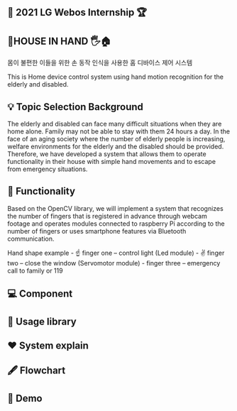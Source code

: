 ## :checkered_flag: 2021 LG Webos Internship :trophy:

## 🏡HOUSE IN HAND 🖐️🏠 ##  
  몸이 불편한 이들을 위한 손 동작 인식을 사용한 홈 디바이스 제어 시스템
  
  
  This is Home device control system using hand motion recognition for the elderly and disabled.

## 💡 Topic Selection Background

  The elderly and disabled can face many difficult situations when they are home alone. Family may not be able to stay with them 24 hours a day. In the face of an aging society  where the number of elderly people is increasing, welfare environments for the elderly and the disabled should be provided. Therefore, we have developed a system that allows them to operate functionality in their house with simple hand movements and to escape from emergency situations.

## :pushpin: Functionality

  Based on the OpenCV library, we will implement a system that recognizes the number of fingers that is registered in advance through webcam footage and operates modules connected to raspberry Pi according to the number of fingers or uses smartphone features via Bluetooth communication.
 
 
 Hand shape example
    -   :point_up: finger one – control light (Led module)
    -   :v: finger two – close the window (Servomotor module) 
    -   finger three – emergency call to family or 119

## :computer: Component

## 📁 Usage library

## ❤️ System explain

## 🖋 Flowchart

## 🧸 Demo

